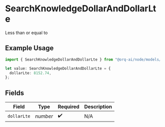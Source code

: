 # SearchKnowledgeDollarAndDollarLte

Less than or equal to

## Example Usage

```typescript
import { SearchKnowledgeDollarAndDollarLte } from "@orq-ai/node/models/operations";

let value: SearchKnowledgeDollarAndDollarLte = {
  dollarLte: 8152.74,
};
```

## Fields

| Field              | Type               | Required           | Description        |
| ------------------ | ------------------ | ------------------ | ------------------ |
| `dollarLte`        | *number*           | :heavy_check_mark: | N/A                |